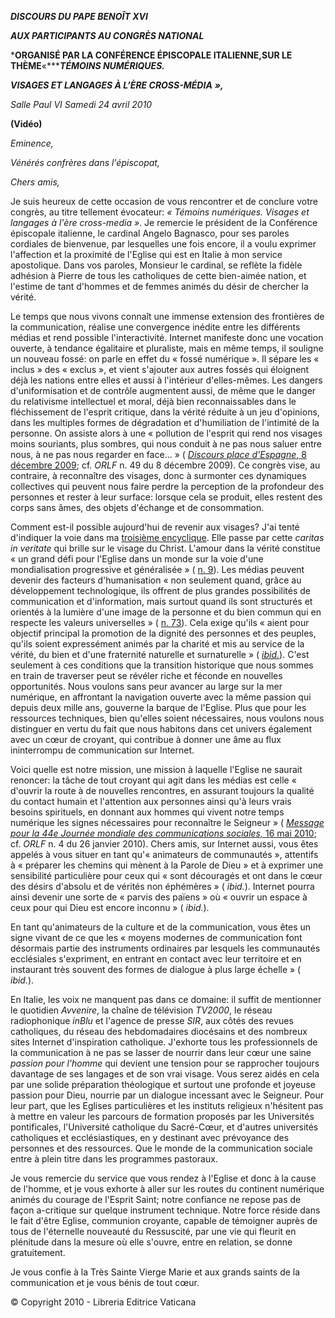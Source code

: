 ***DISCOURS DU PAPE BENOÎT XVI***

***AUX PARTICIPANTS AU CONGRÈS NATIONAL***

***ORGANISÉ PAR LA CONFÉRENCE ÉPISCOPALE ITALIENNE,****SUR LE THÈME******«******TÉMOINS NUMÉRIQUES.***

***VISAGES ET LANGAGES À L’ÈRE CROSS-MÉDIA*** ***»,***

*Salle Paul VI* *Samedi 24 avril 2010*

**(Vidéo)**

*Eminence,*

*Vénérés confrères dans l'épiscopat,*

*Chers amis,*

Je suis heureux de cette occasion de vous rencontrer et de conclure votre congrès, au titre tellement évocateur: *« Témoins numériques. Visages et langages à l'ère cross-media »*. Je remercie le président de la Conférence épiscopale italienne, le cardinal Angelo Bagnasco, pour ses paroles cordiales de bienvenue, par lesquelles une fois encore, il a voulu exprimer l'affection et la proximité de l'Eglise qui est en Italie à mon service apostolique. Dans vos paroles, Monsieur le cardinal, se reflète la fidèle adhésion à Pierre de tous les catholiques de cette bien-aimée nation, et l'estime de tant d'hommes et de femmes animés du désir de chercher la vérité.

Le temps que nous vivons connaît une immense extension des frontières de la communication, réalise une convergence inédite entre les différents médias et rend possible l'interactivité. Internet manifeste donc une vocation ouverte, à tendance égalitaire et pluraliste, mais en même temps, il souligne un nouveau fossé: on parle en effet du « fossé numérique ». Il sépare les « inclus » des « exclus », et vient s'ajouter aux autres fossés qui éloignent déjà les nations entre elles et aussi à l'intérieur d'elles-mêmes. Les dangers d'uniformisation et de contrôle augmentent aussi, de même que le danger du relativisme intellectuel et moral, déjà bien reconnaissables dans le fléchissement de l'esprit critique, dans la vérité réduite à un jeu d'opinions, dans les multiples formes de dégradation et d'humiliation de l'intimité de la personne. On assiste alors à une « pollution de l'esprit qui rend nos visages moins souriants, plus sombres, qui nous conduit à ne pas nous saluer entre nous, à ne pas nous regarder en face... » ( [*Discours place d'Espagne*, 8 décembre 2009](/content/benedict-xvi/fr/speeches/2009/december/documents/hf_ben-xvi_spe_20091208_immacolata.html); cf. *ORLF* n. 49 du 8 décembre 2009). Ce congrès vise, au contraire, à reconnaître des visages, donc à surmonter ces dynamiques collectives qui peuvent nous faire perdre la perception de la profondeur des personnes et rester à leur surface: lorsque cela se produit, elles restent des corps sans âmes, des objets d'échange et de consommation.

Comment est-il possible aujourd'hui de revenir aux visages? J'ai tenté d'indiquer la voie dans ma [troisième encyclique](/content/benedict-xvi/fr/encyclicals/documents/hf_ben-xvi_enc_20090629_caritas-in-veritate.html). Elle passe par cette *caritas in veritate* qui brille sur le visage du Christ. L'amour dans la vérité constitue « un grand défi pour l'Eglise dans un monde sur la voie d'une mondialisation progressive et généralisée » ( [n. 9](/content/benedict-xvi/fr/encyclicals/documents/hf_ben-xvi_enc_20090629_caritas-in-veritate.html#9.)). Les médias peuvent devenir des facteurs d'humanisation « non seulement quand, grâce au développement technologique, ils offrent de plus grandes possibilités de communication et d'information, mais surtout quand ils sont structurés et orientés à la lumière d'une image de la personne et du bien commun qui en respecte les valeurs universelles » ( [n. 73](/content/benedict-xvi/fr/encyclicals/documents/hf_ben-xvi_enc_20090629_caritas-in-veritate.html#73.)). Cela exige qu'ils « aient pour objectif principal la promotion de la dignité des personnes et des peuples, qu'ils soient expressément animés par la charité et mis au service de la vérité, du bien et d'une fraternité naturelle et surnaturelle » ( *[ibid.](/content/benedict-xvi/fr/encyclicals/documents/hf_ben-xvi_enc_20090629_caritas-in-veritate.html#73.)*). C'est seulement à ces conditions que la transition historique que nous sommes en train de traverser peut se révéler riche et féconde en nouvelles opportunités. Nous voulons sans peur avancer au large sur la mer numérique, en affrontant la navigation ouverte avec la même passion qui depuis deux mille ans, gouverne la barque de l'Eglise. Plus que pour les ressources techniques, bien qu'elles soient nécessaires, nous voulons nous distinguer en vertu du fait que nous habitons dans cet univers également avec un cœur de croyant, qui contribue à donner une âme au flux ininterrompu de communication sur Internet.

Voici quelle est notre mission, une mission à laquelle l'Eglise ne saurait renoncer: la tâche de tout croyant qui agit dans les médias est celle « d'ouvrir la route à de nouvelles rencontres, en assurant toujours la qualité du contact humain et l'attention aux personnes ainsi qu'à leurs vrais besoins spirituels, en donnant aux hommes qui vivent notre temps numérique les signes nécessaires pour reconnaître le Seigneur » ( [*Message pour la 44e Journée mondiale des communications sociales,* 16 mai 2010](/content/benedict-xvi/fr/messages/communications/documents/hf_ben-xvi_mes_20100124_44th-world-communications-day.html); cf. *ORLF* n. 4 du 26 janvier 2010). Chers amis, sur Internet aussi, vous êtes appelés à vous situer en tant qu'« animateurs de communautés », attentifs à « préparer les chemins qui mènent à la Parole de Dieu » et à exprimer une sensibilité particulière pour ceux qui « sont découragés et ont dans le cœur des désirs d'absolu et de vérités non éphémères » ( *ibid.*). Internet pourra ainsi devenir une sorte de « parvis des païens » où « ouvrir un espace à ceux pour qui Dieu est encore inconnu » ( *ibid.*).

En tant qu'animateurs de la culture et de la communication, vous êtes un signe vivant de ce que les « moyens modernes de communication font désormais partie des instruments ordinaires par lesquels les communautés ecclésiales s'expriment, en entrant en contact avec leur territoire et en instaurant très souvent des formes de dialogue à plus large échelle » ( *ibid.*).

En Italie, les voix ne manquent pas dans ce domaine: il suffit de mentionner le quotidien *Avvenire*, la chaîne de télévision *TV2000*, le réseau radiophonique *inBlu* et l'agence de presse *SIR*, aux côtés des revues catholiques, du réseau des hebdomadaires diocésains et des nombreux sites Internet d'inspiration catholique. J'exhorte tous les professionnels de la communication à ne pas se lasser de nourrir dans leur cœur une saine *passion pour l'homme* qui devient une tension pour se rapprocher toujours davantage de ses langages et de son vrai visage. Vous serez aidés en cela par une solide préparation théologique et surtout une profonde et joyeuse passion pour Dieu, nourrie par un dialogue incessant avec le Seigneur. Pour leur part, que les Eglises particulières et les instituts religieux n'hésitent pas à mettre en valeur les parcours de formation proposés par les Universités pontificales, l'Université catholique du Sacré-Cœur, et d'autres universités catholiques et ecclésiastiques, en y destinant avec prévoyance des personnes et des ressources. Que le monde de la communication sociale entre à plein titre dans les programmes pastoraux.

Je vous remercie du service que vous rendez à l'Eglise et donc à la cause de l'homme, et je vous exhorte à aller sur les routes du continent numérique animés du courage de l'Esprit Saint; notre confiance ne repose pas de façon a-critique sur quelque instrument technique. Notre force réside dans le fait d'être Eglise, communion croyante, capable de témoigner auprès de tous de l'éternelle nouveauté du Ressuscité, par une vie qui fleurit en plénitude dans la mesure où elle s'ouvre, entre en relation, se donne gratuitement.

Je vous confie à la Très Sainte Vierge Marie et aux grands saints de la communication et je vous bénis de tout cœur.

© Copyright 2010 - Libreria Editrice Vaticana